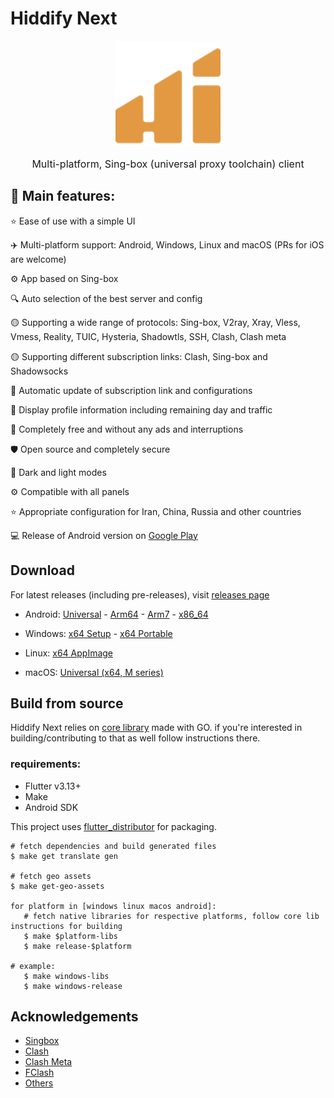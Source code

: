 # Hiddify Next

<p align="center"><img src="assets/images/logo.svg" width="168"/></p>

<p align="center" style="font-size: 16px">Multi-platform, Sing-box (universal proxy toolchain) client</p>

## 🚀 Main features:

⭐  Ease of use with a simple UI

✈️ Multi-platform support: Android, Windows, Linux and macOS (PRs for iOS are welcome)

⚙️ App based on Sing-box

🔍 Auto selection of the best server and config

🟡 Supporting a wide range of protocols: 
Sing-box, V2ray, Xray, Vless, Vmess, Reality, TUIC, Hysteria, Shadowtls, SSH, Clash, Clash meta

🟡 Supporting different subscription links:
Clash, Sing-box and Shadowsocks

🔄 Automatic update of subscription link and configurations 

🔎 Display profile information including remaining day and traffic 

📱 Completely free and without any ads and interruptions

🛡 Open source and completely secure

🌙 Dark and light modes

⚙ Compatible with all panels

⭐ Appropriate configuration for Iran, China, Russia and other countries


💻 Release of Android version on [Google Play](https://play.google.com/store/apps/details?id=app.hiddify.com)



## Download

For latest releases (including pre-releases), visit [releases page](https://github.com/hiddify/hiddify-next/releases)

- Android: [Universal](https://github.com/hiddify/hiddify-next/releases/latest/download/hiddify-android-universal.apk) - [Arm64](https://github.com/hiddify/hiddify-next/releases/latest/download/hiddify-android-arm64.apk) - [Arm7](https://github.com/hiddify/hiddify-next/releases/latest/download/hiddify-android-arm7.apk) - [x86_64](https://github.com/hiddify/hiddify-next/releases/latest/download/hiddify-android-x86_64.apk)

- Windows: [x64 Setup](https://github.com/hiddify/hiddify-next/releases/latest/download/hiddify-windows-x64-setup.exe) - [x64 Portable](https://github.com/hiddify/hiddify-next/releases/latest/download/hiddify-windows-x64-portable.zip)

- Linux: [x64 AppImage](https://github.com/hiddify/hiddify-next/releases/latest/download/hiddify-linux-x64.AppImage.zip)

- macOS: [Universal (x64, M series)](https://github.com/hiddify/hiddify-next/releases/latest/download/hiddify-macos-universal.dmg)

## Build from source

Hiddify Next relies on [core library](https://github.com/hiddify/hiddify-next-core) made with GO. if you're interested in building/contributing to that as well follow instructions there.

### requirements:

- Flutter v3.13+
- Make
- Android SDK

This project uses [flutter_distributor](https://github.com/leanflutter/flutter_distributor) for packaging.

```shell
# fetch dependencies and build generated files
$ make get translate gen

# fetch geo assets
$ make get-geo-assets

for platform in [windows linux macos android]:
   # fetch native libraries for respective platforms, follow core lib instructions for building
   $ make $platform-libs
   $ make release-$platform

# example:
   $ make windows-libs
   $ make windows-release
```

## Acknowledgements

- [Singbox](https://github.com/SagerNet/sing-box)
- [Clash](https://github.com/Dreamacro/clash)
- [Clash Meta](https://github.com/MetaCubeX/Clash.Meta)
- [FClash](https://github.com/Fclash/Fclash)
- [Others](./pubspec.yaml)

